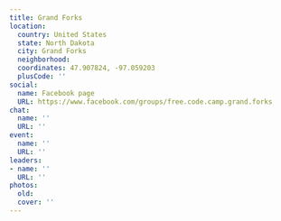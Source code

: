 ```yaml
---
title: Grand Forks
location:
  country: United States
  state: North Dakota
  city: Grand Forks
  neighborhood: 
  coordinates: 47.907824, -97.059203
  plusCode: ''
social:
  name: Facebook page
  URL: https://www.facebook.com/groups/free.code.camp.grand.forks
chat:
  name: ''
  URL: ''
event:
  name: ''
  URL: ''
leaders:
- name: ''
  URL: ''
photos:
  old: 
  cover: ''
---
```

